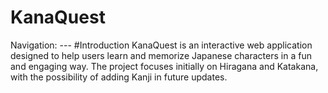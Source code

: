 # KanaQuest
Navigation: --- 
#Introduction
KanaQuest is an interactive web application designed to help users learn and memorize Japanese characters in a fun and engaging way. The project focuses initially on Hiragana and Katakana, with the possibility of adding Kanji in future updates.
